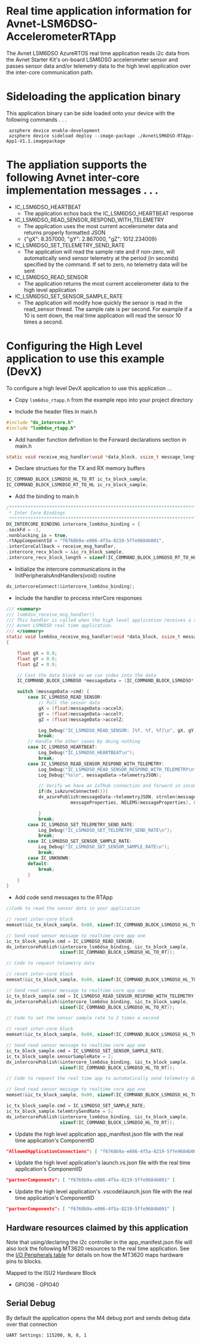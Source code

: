 # Real time application information for Avnet-LSM6DSO-AccelerometerRTApp

The Avnet LSM6DSO AzureRTOS real time application reads i2c data from the Avnet Starter Kit's on-board LSM6DSO accelerometer sensor and passes 
sensor data and/or telemetry data to the high level application over the inter-core communication path.

# Sideloading the application binary

This application binary can be side loaded onto your device with the following commands . . .

     azsphere device enable-development
     azsphere device sideload deploy --image-package ./AvnetLSM6DSO-RTApp-App1-V1.1.imagepackage
# The appliation supports the following Avnet inter-core implementation messages . . .

* IC_LSM6DSO_HEARTBEAT
  * The application echos back the IC_LSM6DSO_HEARTBEAT response
* IC_LSM6DSO_READ_SENSOR_RESPOND_WITH_TELEMETRY
  * The application uses the most current accelerometer data and returns properly formatted JSON
  * {"gX": 8.357000, "gY": 2.867000, "gZ": 1012.234009} 
* IC_LSM6DSO_SET_TELEMETRY_SEND_RATE
  * The application will read the sample rate and if non-zero, will automatically send sensor telemetry at the period (in seconds) specified by the command.  If set to zero, no telemetry data will be sent
* IC_LSM6DSO_READ_SENSOR
  * The application returns the most current accelerometer data to the high level application
* IC_LSM6DSO_SET_SENSOR_SAMPLE_RATE
  * The application will modify how quickly the sensor is read in the read_sensor thread.  The sample rate is per second.  For example if a 10 is sent down, the real time application will read the sensor 10 times a second.

# Configuring the High Level application to use this example (DevX)
To configure a high level DevX application to use this application ...

* Copy ```lsm6dso_rtapp.h``` from the example repo into your project directory

* Include the header files in main.h

```c
#include "dx_intercore.h"
#include "lsm6dso_rtapp.h"
```

* Add handler function definition to the Forward declarations section in main.h
```c
static void receive_msg_handler(void *data_block, ssize_t message_length);
```

* Declare structues for the TX and RX memory buffers
```c
IC_COMMAND_BLOCK_LSM6DSO_HL_TO_RT ic_tx_block_sample;
IC_COMMAND_BLOCK_LSM6DSO_RT_TO_HL ic_rx_block_sample;
```

* Add the binding to main.h
```c
/****************************************************************************************
 * Inter Core Bindings
 *****************************************************************************************/
DX_INTERCORE_BINDING intercore_lsm6dso_binding = {
.sockFd = -1,
.nonblocking_io = true,
.rtAppComponentId = "f6768b9a-e086-4f5a-8219-5ffe9684b001",
.interCoreCallback = receive_msg_handler,
.intercore_recv_block = &ic_rx_block_sample,
.intercore_recv_block_length = sizeof(IC_COMMAND_BLOCK_LSM6DSO_RT_TO_HL)};
```

* Initialize the intercore communications in the InitPeripheralsAndHandlers(void) routine
```c
dx_intercoreConnect(&intercore_lsm6dso_binding);
```
* Include the handler to process interCore responses
```c
/// <summary>
/// lsm6dso_receive_msg_handler()
/// This handler is called when the high level application receives a response from the 
/// Avnet LSM6DSO real time application.
/// </summary>
static void lsm6dso_receive_msg_handler(void *data_block, ssize_t message_length)
{

    float gX = 0.0;
    float gY = 0.0;
    float gZ = 0.0;

    // Cast the data block so we can index into the data
    IC_COMMAND_BLOCK_LSM6DSO *messageData = (IC_COMMAND_BLOCK_LSM6DSO*) data_block;

    switch (messageData->cmd) {
        case IC_LSM6DSO_READ_SENSOR:
            // Pull the sensor data 
            gX = (float)messageData->accelX;
            gY = (float)messageData->accelY;
            gZ = (float)messageData->accelZ;

            Log_Debug("IC_LSM6DSO_READ_SENSOR: [%f, %f, %f]\n", gX, gY, gZ);
            break;
        // Handle the other cases by doing nothing
        case IC_LSM6DSO_HEARTBEAT:
            Log_Debug("IC_LSM6DSO_HEARTBEAT\n");
            break;
        case IC_LSM6DSO_READ_SENSOR_RESPOND_WITH_TELEMETRY:
            Log_Debug("IC_LSM6DSO_READ_SENSOR_RESPOND_WITH_TELEMETRY\n");
            Log_Debug("%s\n", messageData->telemetryJSON);

            // Verify we have an IoTHub connection and forward in incomming JSON telemetry data
            if(dx_isAzureConnected()){
            dx_azurePublish(messageData->telemetryJSON, strnlen(messageData->telemetryJSON, JSON_STRING_MAX_SIZE), 
                        messageProperties, NELEMS(messageProperties), &contentProperties);

            }
            break;
        case IC_LSM6DSO_SET_TELEMETRY_SEND_RATE:
            Log_Debug("IC_LSM6DSO_SET_TELEMETRY_SEND_RATE\n");
            break;
        case IC_LSM6DSO_SET_SENSOR_SAMPLE_RATE:
            Log_Debug("IC_LSM6DSO_SET_SENSOR_SAMPLE_RATE\n");
            break;
        case IC_UNKNOWN:
        default:
            break;
        }
    }
}
```
* Add code send messages to the RTApp
```c
//Code to read the sensor data in your application

// reset inter-core block
memset(&ic_tx_block_sample, 0x00, sizeof(IC_COMMAND_BLOCK_LSM6DSO_HL_TO_RT));

// Send read sensor message to realtime core app one
ic_tx_block_sample.cmd = IC_LSM6DSO_READ_SENSOR;
dx_intercorePublish(&intercore_lsm6dso_binding, &ic_tx_block_sample,
                    sizeof(IC_COMMAND_BLOCK_LSM6DSO_HL_TO_RT));

// Code to request telemetry data 

// reset inter-core block
memset(&ic_tx_block_sample, 0x00, sizeof(IC_COMMAND_BLOCK_LSM6DSO_HL_TO_RT));

// Send read sensor message to realtime core app one
ic_tx_block_sample.cmd = IC_LSM6DSO_READ_SENSOR_RESPOND_WITH_TELEMETRY;
dx_intercorePublish(&intercore_lsm6dso_binding, &ic_tx_block_sample,
                    sizeof(IC_COMMAND_BLOCK_LSM6DSO_HL_TO_RT));

// Code to set the sensor sample rate to 2 times a second

// reset inter-core block
memset(&ic_tx_block_sample, 0x00, sizeof(IC_COMMAND_BLOCK_LSM6DSO_HL_TO_RT));

// Send read sensor message to realtime core app one
ic_tx_block_sample.cmd = IC_LSM6DSO_SET_SENSOR_SAMPLE_RATE;
ic_tx_block_sample.sensorSampleRate = 2;
dx_intercorePublish(&intercore_lsm6dso_binding, &ic_tx_block_sample,
                    sizeof(IC_COMMAND_BLOCK_LSM6DSO_HL_TO_RT));

// Code to request the real time app to automatically send telemetry data every 5 seconds

// Send read sensor message to realtime core app one
memset(&ic_tx_block_sample, 0x00, sizeof(IC_COMMAND_BLOCK_LSM6DSO_HL_TO_RT));

ic_tx_block_sample.cmd = IC_LSM6DSO_SET_SAMPLE_RATE;
ic_tx_block_sample.telemtrySendRate = 5;
dx_intercorePublish(&intercore_lsm6dso_binding, &ic_tx_block_sample,
                    sizeof(IC_COMMAND_BLOCK_LSM6DSO_HL_TO_RT));

```
* Update the high level application app_manifest.json file with the real time application's ComponentID
 ```JSON
 "AllowedApplicationConnections": [ "f6768b9a-e086-4f5a-8219-5ffe9684b001" ]
 ```
* Update the high level application's launch.vs.json  file with the real time application's ComponentID
 ```JSON
"partnerComponents": [ "f6768b9a-e086-4f5a-8219-5ffe9684b001" ]
```
* Update the high level application's .vscode\launch.json  file with the real time application's ComponentID
 ```JSON
"partnerComponents": [ "f6768b9a-e086-4f5a-8219-5ffe9684b001" ]
```
## Hardware resources claimed by this application
Note that using/declaring the i2c controller in the app_manifest.json file will also lock the following MT3620 resources to the real time application.  See the [I/O Peripherals table](https://docs.microsoft.com/en-us/azure-sphere/hardware/mt3620-product-status#io-peripherals) for details on how the MT3620 maps hardware pins to blocks.

Mapped to the ISU2 Hardware Block
* GPIO36 - GPIO40

## Serial Debug
By default the application opens the M4 debug port and sends debug data over that connection

    UART Settings: 115200, N, 8, 1